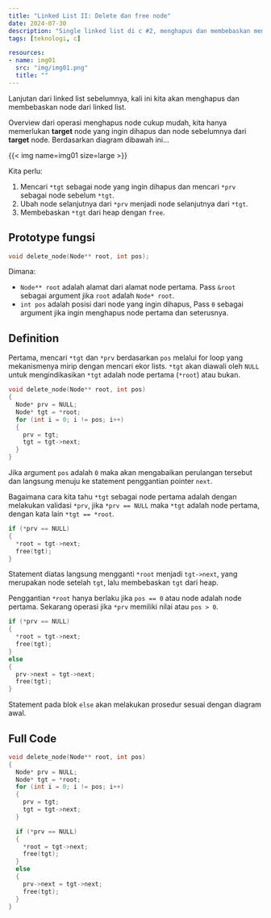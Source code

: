 ```yaml
---
title: "Linked List II: Delete dan free node"
date: 2024-07-30
description: "Single linked list di c #2, menghapus dan membebaskan memori node"
tags: [teknologi, c]

resources:
- name: img01
  src: "img/img01.png"
  title: ""
---
```


Lanjutan dari linked list sebelumnya, kali ini kita akan menghapus dan membebaskan node dari linked list.

Overview dari operasi menghapus node cukup mudah, kita hanya memerlukan **target** node yang ingin dihapus dan node sebelumnya dari **target** node. Berdasarkan diagram dibawah ini...

{{< img name=img01 size=large >}}

Kita perlu:

1. Mencari `*tgt` sebagai node yang ingin dihapus dan mencari `*prv` sebagai node sebelum `*tgt`.
2. Ubah node selanjutnya dari `*prv` menjadi node selanjutnya dari `*tgt`.
3. Membebaskan `*tgt` dari heap dengan `free`.

## Prototype fungsi

```c
void delete_node(Node** root, int pos);
```

Dimana:
- `Node** root` adalah alamat dari alamat node pertama. Pass `&root` sebagai argument jika `root` adalah `Node* root`.
- `int pos` adalah posisi dari node yang ingin dihapus, Pass `0` sebagai argument jika ingin menghapus node pertama dan seterusnya.

## Definition

Pertama, mencari `*tgt` dan `*prv` berdasarkan `pos` melalui for loop yang mekanismenya mirip dengan mencari ekor lists. `*tgt` akan diawali oleh `NULL` untuk mengindikasikan `*tgt` adalah node pertama (`*root`) atau bukan.

```c
void delete_node(Node** root, int pos)
{
  Node* prv = NULL;
  Node* tgt = *root;
  for (int i = 0; i != pos; i++)
  {
    prv = tgt;
    tgt = tgt->next;
  }
}
```

Jika argument `pos` adalah `0` maka akan mengabaikan perulangan tersebut dan langsung menuju ke statement penggantian pointer `next`.

Bagaimana cara kita tahu `*tgt` sebagai node pertama adalah dengan melakukan validasi `*prv`, jika `*prv == NULL` maka `*tgt` adalah node pertama, dengan kata lain `*tgt == *root`.

```c
if (*prv == NULL)
{
  *root = tgt->next;
  free(tgt);
}
```

Statement diatas langsung mengganti `*root` menjadi `tgt->next`, yang merupakan node setelah `tgt`, lalu membebaskan `tgt` dari heap.

Penggantian `*root` hanya berlaku jika `pos == 0` atau node adalah node pertama. Sekarang operasi jika `*prv` memiliki nilai atau `pos > 0`.

```c
if (*prv == NULL)
{
  *root = tgt->next;
  free(tgt);
}
else
{
  prv->next = tgt->next;
  free(tgt);
}
```

Statement pada blok `else` akan melakukan prosedur sesuai dengan diagram awal.

## Full Code

```c
void delete_node(Node** root, int pos)
{
  Node* prv = NULL;
  Node* tgt = *root;
  for (int i = 0; i != pos; i++)
  {
    prv = tgt;
    tgt = tgt->next;
  }

  if (*prv == NULL)
  {
    *root = tgt->next;
    free(tgt);
  }
  else
  {
    prv->next = tgt->next;
    free(tgt);
  }
}
```